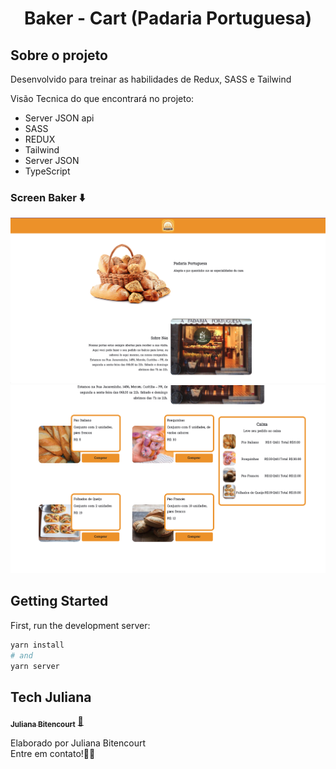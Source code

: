 <h1 align="center">
Baker - Cart (Padaria Portuguesa)

## Sobre o projeto
Desenvolvido para treinar as habilidades de Redux, SASS e Tailwind

Visão Tecnica do que encontrará no projeto:
- Server JSON api
- SASS
- REDUX
- Tailwind
- Server JSON
- TypeScript

### Screen Baker ⬇️
<img src="https://github.com/techjuliana/store-redux/blob/main/design/1.png" >
<img src="https://github.com/techjuliana/store-redux/blob/main/design/2.png" >


## Getting Started
First, run the development server:

```bash
yarn install
# and
yarn server
```

## Tech Juliana

<a href="https://www.linkedin.com/in/techjuliana">
 <sub><b>Juliana Bitencourt</b></sub></a>  <a href="https://www.linkedin.com/in/techjuliana" title="LinkedIn">🚀</a>

Elaborado por Juliana Bitencourt
<br> Entre em contato!👋🏽 </br>
